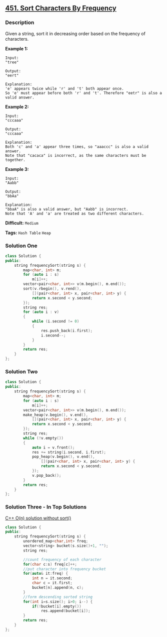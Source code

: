 ## [451. Sort Characters By Frequency](https://leetcode.com/problems/sort-characters-by-frequency/description/)

### Description

Given a string, sort it in decreasing order based on the frequency of characters.

**Example 1:**

```
Input:
"tree"

Output:
"eert"

Explanation:
'e' appears twice while 'r' and 't' both appear once.
So 'e' must appear before both 'r' and 't'. Therefore "eetr" is also a valid answer.

```

**Example 2:**

```
Input:
"cccaaa"

Output:
"cccaaa"

Explanation:
Both 'c' and 'a' appear three times, so "aaaccc" is also a valid answer.
Note that "cacaca" is incorrect, as the same characters must be together.

```

**Example 3:**

```
Input:
"Aabb"

Output:
"bbAa"

Explanation:
"bbaA" is also a valid answer, but "Aabb" is incorrect.
Note that 'A' and 'a' are treated as two different characters.
```

**Difficult:** `Medium`

**Tags:** `Hash Table` `Heap`

### Solution One

```c++
class Solution {
public:
    string frequencySort(string s) {
        map<char, int> m;
        for (auto i : s)
            m[i]++;
        vector<pair<char, int>> v(m.begin(), m.end());
        sort(v.rbegin(), v.rend(),
            [](pair<char, int> x, pair<char, int> y) {
            return x.second < y.second;
        });
        string res;
        for (auto i : v)
        {
            while (i.second != 0)
            {
                res.push_back(i.first);
                i.second--;
            }
        }
        return res;
    }
};
```

### Solution Two

```c++
class Solution {
public:
    string frequencySort(string s) {
        map<char, int> m;
        for (auto i : s)
            m[i]++;
        vector<pair<char, int>> v(m.begin(), m.end());
        make_heap(v.begin(), v.end(),
            [](pair<char, int> x, pair<char, int> y) {
            return x.second < y.second;
        });
        string res;
        while (!v.empty())
        {
            auto i = v.front();
            res += string(i.second, i.first);
            pop_heap(v.begin(), v.end(),
                [](pair<char, int> x, pair<char, int> y) {
                return x.second < y.second;
            });
            v.pop_back();
        }
        return res;
    }
};
```

### Solution Three - In Top Solutions

[C++ O(n) solution without sort()](https://discuss.leetcode.com/topic/66045/c-o-n-solution-without-sort)

```c++
class Solution {
public:
    string frequencySort(string s) {
        unordered_map<char,int> freq;
        vector<string> bucket(s.size()+1, "");
        string res;

        //count frequency of each character
        for(char c:s) freq[c]++;
        //put character into frequency bucket
        for(auto& it:freq) {
            int n = it.second;
            char c = it.first;
            bucket[n].append(n, c);
        }
        //form descending sorted string
        for(int i=s.size(); i>0; i--) {
            if(!bucket[i].empty())
                res.append(bucket[i]);
        }
        return res;
    }
};
```
